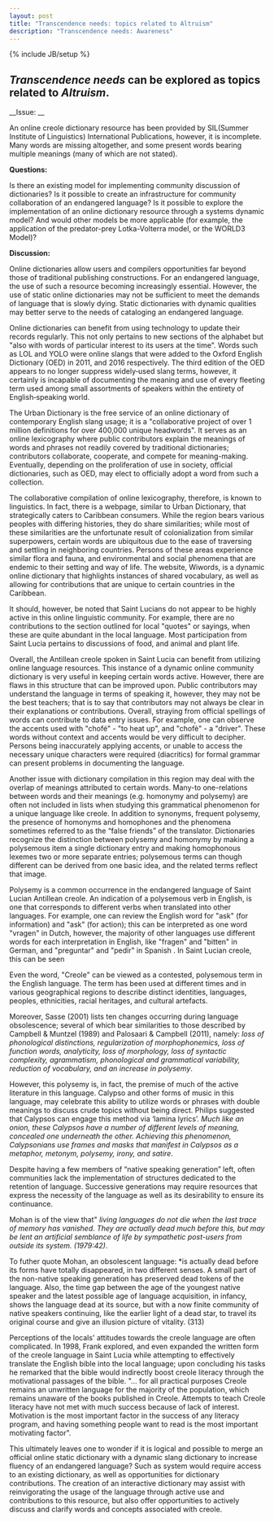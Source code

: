 ```yaml
---
layout: post
title: "Transcendence needs: topics related to Altruism"
description: "Transcendence needs: Awareness"
---
```

{% include JB/setup %}


## __*Transcendence needs*__ can be explored as topics related to __*Altruism*__.   



 __Issue: __

An online creole dictionary resource has been provided by SIL(Summer Institute of Linguistics) International Publications, however, it is incomplete. Many words are missing altogether, and some present words bearing multiple meanings (many of which are not stated). 

 __Questions:__

 Is there an existing model for implementing community discussion of dictionaries?  Is it possible to create an infrastructure for community collaboration of an endangered language?
Is it possible to explore the implementation of an online dictionary resource through a systems dynamic model? And would other models be more applicable (for example, the application of the predator-prey Lotka-Volterra model,  or the WORLD3 Model)?

 __Discussion:__

Online dictionaries allow users and compilers opportunities far beyond those of traditional publishing constructions. For an endangered language, the use of such a resource becoming increasingly essential. However, the use of static online dictionaries may not be sufficient to meet the demands of language that is slowly dying. Static dictionaries with dynamic qualities may better serve to the needs of cataloging an endangered language. 

Online dictionaries can benefit from using technology to update their records regularly. This not only pertains to new sections of the alphabet but "also with words of particular interest to its users at the time". Words such as LOL and YOLO were online slangs that were added to the Oxford English Dictionary (OED) in 2011, and 2016 respectively. The third edition of the OED appears to no longer suppress widely‑used slang terms, however, it certainly is incapable of documenting the meaning and use of every fleeting term used among small assortments of speakers within the entirety of English‑speaking world.

The Urban Dictionary is the free service of an online dictionary of contemporary English slang usage; it is a "collaborative project of over 1 million definitions for over 400,000 unique headwords". It serves as an online lexicography where public contributors explain the meanings of words and phrases not readily covered by traditional dictionaries; contributors collaborate, cooperate, and compete for meaning-making. Eventually, depending on the proliferation of use in society, official dictionaries, such as OED, may elect to officially adopt a word from such a collection.

The collaborative compilation of online lexicography, therefore, is known to linguistics. In fact, there is a webpage, similar to Urban Dictionary, that strategically caters to Caribbean consumers. While the region bears various peoples with differing histories, they do share similarities; while most of these similarities are the unfortunate result of colonialization from similar superpowers, certain words are ubiquitous due to the ease of traversing and settling in neighboring countries. Persons of these areas experience similar flora and fauna, and environmental and social phenomena that are endemic to their setting and way of life. The website, Wiwords, is a dynamic online dictionary that highlights instances of shared vocabulary, as well as allowing for contributions that are unique to certain countries in the Caribbean.

It should, however, be noted that Saint Lucians do not appear to be highly active in this online linguistic community. For example, there are no contributions to the section outlined for local "quotes" or sayings, when these are quite abundant in the local language. Most participation from Saint Lucia pertains to discussions of food, and animal and plant life.

Overall, the Antillean creole spoken in Saint Lucia can benefit from utilizing online language resources. This instance of a dynamic online community dictionary is very useful in keeping certain words active. However, there are flaws in this structure that can be improved upon. Public contributors may understand the language in terms of speaking it, however, they may not be the best teachers; that is to say that contributors may not always be clear in their explanations or contributions. Overall, straying from official spellings of words can contribute to data entry issues. For example, one can observe the accents used with "chofé" - "to heat up",  and "chofè" - a "driver". These words without context and accents would be very difficult to decipher. Persons being inaccurately applying accents, or unable to access the necessary unique characters were required (diacritics) for formal grammar can present problems in documenting the language.

Another issue with dictionary compilation in this region may deal with the overlap of meanings attributed to certain words. Many-to one-relations between words and their meanings (e.g. homonymy and polysemy) are often not included in lists when studying this grammatical phenomenon for a unique language like creole. In addition to synonyms, frequent polysemy, the presence of homonyms and homophones and the phenomena sometimes referred to as the “false friends” of the translator.
Dictionaries recognize the distinction between polysemy and
homonymy by making a polysemous item a single dictionary entry
and making homophonous lexemes two or more separate entries; polysemous terms can though different can be derived from one basic idea, and the related terms reflect that image.

Polysemy is a common occurrence in the endangered language of Saint Lucian Antillean creole. An indication of a polysemous verb in English, is one that corresponds to different verbs when translated into other languages. For example, one can review the English word for "ask" (for information) and "ask" (for action); this can be interpreted as one word "vragen" in Dutch, however, the majority of other languages use different words for each interpretation in English, like "fragen" and "bitten" in German, and "preguntar" and "pedir" in Spanish . In Saint Lucian creole,  this can be seen

Even the word, "Creole" can be viewed as a contested, polysemous term in the English language. The term has been used at different times and in various geographical regions to describe distinct identities, languages, peoples, ethnicities, racial heritages, and cultural artefacts.

Moreover, Sasse (2001) lists ten changes occurring during language obsolescence;  several of which bear similarities to those described by Campbell & Muntzel (1989) and Palosaari & Campbell (2011), namely: *loss of phonological distinctions, regularization of morphophonemics, loss of function words, analyticity, loss of morphology, loss of syntactic complexity, agrammatism, phonological and grammatical variability, reduction of vocabulary, and an increase in polysemy*.

However, this polysemy is, in fact, the premise of much of the active literature in this language. Calypso and other forms of music in this language, may celebrate this ability to utilize words or phrases with double meanings to discuss crude topics without being direct. Philips suggested that Calypsos can engage this method via ‘lamina lyrics’. *Much like an onion, these Calypsos have a number of different levels of meaning, concealed one underneath the other. Achieving this phenomenon, Calypsonians use frames and masks that manifest in Calypsos as a metaphor, metonym, polysemy, irony, and satire*. 

Despite having a few members of “native speaking generation” left, often communities lack the implementation of structures dedicated to the retention of language.  Successive generations may require resources that express the necessity of the language as well as its desirability to ensure its continuance.


Mohan is of the view that"
*living languages do not die when the last trace of memory has vanished. They are actually dead much before this, but may be lent an artificial semblance of life by sympathetic post-users from outside its system. (1979:42)*.

To futher quote Mohan, an obsolescent language:
*is actually dead before its forms have totally disappeared, in two different senses. A small part of the non-native speaking generation has preserved dead tokens of the language. Also, the time gap between the age of the youngest native speaker and the latest possible age of language acquisition, in infancy, shows the language dead at its source, but with a now finite community of native speakers continuing, like the earlier light of a dead star, to travel its original course and give an illusion picture of vitality. (313)



Perceptions of the locals' attitudes towards the creole language are often complicated. In 1998, Frank explored, and even expanded the written form of the creole language in Saint Lucia while attempting to effectively translate the English bible into the local language; upon concluding his tasks he remarked that the bible would indirectly boost creole literacy through the motivational passages of the bible.
 "... for all practical purposes Creole remains an unwritten language for the majority of the population, which remains unaware of the books published in Creole. Attempts to teach Creole literacy have not met with much success because of lack of interest. Motivation is the most important factor in the success of any literacy program, and having something people want to read is the most important motivating factor". 


This ultimately leaves one to wonder if it is logical and possible to merge an official online static dictionary with a dynamic slang dictionary to increase fluency of an endangered language? Such as system would require access to an existing dictionary, as well as opportunities for dictionary contributions. The creation of an interactive dictionary may assist with reinvigorating the usage of the language through active use and contributions to this resource, but also offer opportunities to actively discuss and clarify words and concepts associated with creole. 
